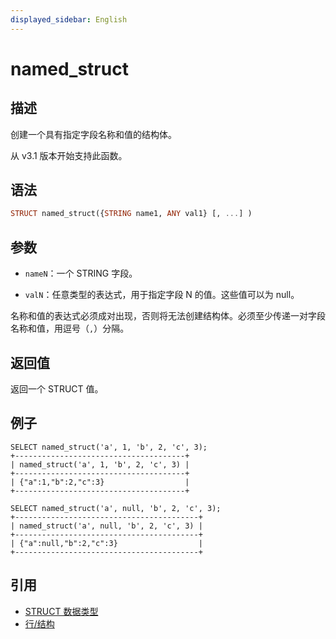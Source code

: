 ```yaml
---
displayed_sidebar: English
---
```


# named_struct

## 描述

创建一个具有指定字段名称和值的结构体。

从 v3.1 版本开始支持此函数。

## 语法

```Haskell
STRUCT named_struct({STRING name1, ANY val1} [, ...] )
```

## 参数

- `nameN`：一个 STRING 字段。

- `valN`：任意类型的表达式，用于指定字段 N 的值。这些值可以为 null。

名称和值的表达式必须成对出现，否则将无法创建结构体。必须至少传递一对字段名称和值，用逗号（`,`）分隔。

## 返回值

返回一个 STRUCT 值。

## 例子

```plain
SELECT named_struct('a', 1, 'b', 2, 'c', 3);
+--------------------------------------+
| named_struct('a', 1, 'b', 2, 'c', 3) |
+--------------------------------------+
| {"a":1,"b":2,"c":3}                  |
+--------------------------------------+

SELECT named_struct('a', null, 'b', 2, 'c', 3);
+-----------------------------------------+
| named_struct('a', null, 'b', 2, 'c', 3) |
+-----------------------------------------+
| {"a":null,"b":2,"c":3}                  |
+-----------------------------------------+
```

## 引用

- [STRUCT 数据类型](../../sql-statements/data-types/STRUCT.md)
- [行/结构](row.md)
